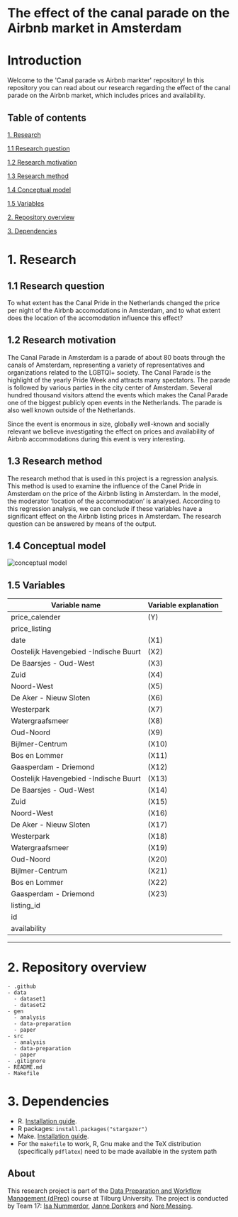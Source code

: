 # The effect of the canal parade on the Airbnb market in Amsterdam

# Introduction
Welcome to the 'Canal parade vs Airbnb markter' repository! In this repository you can read about our research regarding the effect of the canal parade on the Airbnb market, which includes prices and availability. 

## Table of contents

[1. Research](https://github.com/course-dprep/team-assignment-team-17#research)

[1.1 Research question](https://github.com/course-dprep/team-assignment-team-17#research-question)

[1.2 Research motivation](https://github.com/course-dprep/team-assignment-team-17#research-motivation)

[1.3 Research method](https://github.com/course-dprep/team-assignment-team-17#research-method)

[1.4 Conceptual model](https://github.com/course-dprep/team-assignment-team-17#conceptual-model)

[1.5 Variables](https://github.com/course-dprep/team-assignment-team-17#variables)

[2. Repository overview](https://github.com/course-dprep/team-assignment-team-17#repository-overview)

[3. Dependencies](https://github.com/course-dprep/team-assignment-team-17#dependencies)


# 1. Research
## 1.1 Research question
To what extent has the Canal Pride in the Netherlands changed the price per night of the Airbnb accomodations in Amsterdam, and to what extent does the location of the accomodation influence this effect?

## 1.2 Research motivation
The Canal Parade in Amsterdam is a parade of about 80 boats through the canals of Amsterdam, representing a variety of representatives and organizations related to the LGBTQI+ society. The Canal Parade is the highlight of the yearly Pride Week and attracts many spectators. The parade is followed by various parties in the city center of Amsterdam. Several hundred thousand visitors attend the events which makes the Canal Parade one of the biggest publicly open events in the Netherlands. The parade is also well known outside of the Netherlands. 

Since the event is enormous in size, globally well-known and socially relevant we believe investigating the effect on prices and availability of Airbnb accommodations during this event is very interesting.

## 1.3 Research method
The research method that is used in this project is a regression analysis. This method is used to examine the influence of the Canel Pride in Amsterdam on the price of the Airbnb listing in Amsterdam.  In the model, the moderator ‘location of the accommodation’ is analysed. According to this regression analysis, we can conclude if these variables have a significant effect on the Airbnb listing prices in Amsterdam. The research question can be answered by means of the output. 

## 1.4 Conceptual model

![conceptual model](https://user-images.githubusercontent.com/112410933/194032510-b492862b-b152-476d-a71b-7ef28c7c783e.jpg)

## 1.5 Variables 
| **Variable name**                           | **Variable explanation**              |
| --------------------------------------------|---------------------------------------|
| price_calender                        |  (Y)  | The price registered on a given date  |
| price_listing                         |       | The price of the listing              |
| date                                  | (X1)  | Neighbourhood in Amsterdam            |
| Oostelijk Havengebied -Indische Buurt | (X2)  | Neighbourhood in Amsterdam            |
| De Baarsjes - Oud-West                | (X3)  | Neighbourhood in Amsterdam            | 
| Zuid                                  | (X4)  | Neighbourhood in Amsterdam            |
| Noord-West                            | (X5)  | Neighbourhood in Amsterdam            |
| De Aker - Nieuw Sloten                | (X6)  | Neighbourhood in Amsterdam            |
| Westerpark                            | (X7)  | Neighbourhood in Amsterdam            |
| Watergraafsmeer                       | (X8)  | Neighbourhood in Amsterdam            |
| Oud-Noord                             | (X9)  | Neighbourhood in Amsterdam            |
| Bijlmer-Centrum                       | (X10) | Neighbourhood in Amsterdam            |
| Bos en Lommer                         | (X11) | Neighbourhood in Amsterdam            |
| Gaasperdam - Driemond                 | (X12) | Neighbourhood in Amsterdam            |
| Oostelijk Havengebied -Indische Buurt | (X13) | Neighbourhood in Amsterdam            |
| De Baarsjes - Oud-West                | (X14) | Neighbourhood in Amsterdam            |
| Zuid                                  | (X15) | Neighbourhood in Amsterdam            |
| Noord-West                            | (X16) | Neighbourhood in Amsterdam            |
| De Aker - Nieuw Sloten                | (X17) | Neighbourhood in Amsterdam            |
| Westerpark                            | (X18) | Neighbourhood in Amsterdam            |
| Watergraafsmeer                       | (X19) | Neighbourhood in Amsterdam            |
| Oud-Noord                             | (X20) | Neighbourhood in Amsterdam            |
| Bijlmer-Centrum                       | (X21) | Neighbourhood in Amsterdam            |
| Bos en Lommer                         | (X22) | Neighbourhood in Amsterdam            |
| Gaasperdam - Driemond                 | (X23) | Neighbourhood in Amsterdam            |
| listing_id                            |       | The number related to the listing     |
| id                                    |       | The number related to the listing     |
| availability                          |       | The availability of the Airbnb        |


__________________________________________________________________________________________
# 2. Repository overview
```
- .github
- data
  - dataset1
  - dataset2
- gen
  - analysis
  - data-preparation
  - paper
- src
  - analysis
  - data-preparation
  - paper
- .gitignore
- README.md
- Makefile
```

# 3. Dependencies
- R. [Installation guide](https://tilburgsciencehub.com/building-blocks/configure-your-computer/statistics-and-computation/r/).
- R packages: `install.packages("stargazer")`
- Make. [Installation guide](https://tilburgsciencehub.com/building-blocks/configure-your-computer/automation-and-workflows/make/).
- For the `makefile` to work, R, Gnu make and the TeX distribution (specifically `pdflatex`) need to be made available in the system path 

## About 

This research project is part of the [Data Preparation and Workflow Management (dPrep)](https://dprep.hannesdatta.com/) course at Tilburg University. The project is conducted by Team 17: [Isa Nummerdor](https://github.com/isanummerdor), [Janne Donkers](https://github.com/JanneDonkers) and [Nore Messing](https://github.com/Noremessing).

